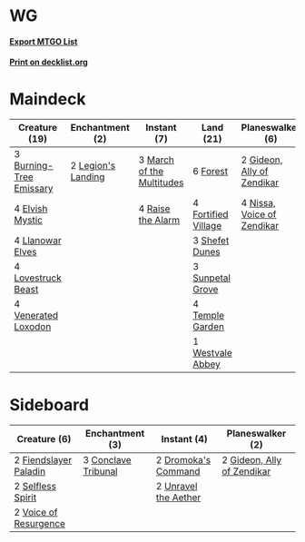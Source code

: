 # WG

#### [Export MTGO List](../collection/WG/WG.txt)
#### [Print on decklist.org](http://decklist.org/?deckmain=1%09Appeal/Authority%0A3%09Burning-Tree%20Emissary%0A4%09Elvish%20Mystic%0A6%09Forest%0A4%09Fortified%20Village%0A2%09Gideon,%20Ally%20of%20Zendikar%0A2%09Legion's%20Landing%0A4%09Llanowar%20Elves%0A4%09Lovestruck%20Beast%0A3%09March%20of%20the%20Multitudes%0A4%09Nissa,%20Voice%20of%20Zendikar%0A4%09Raise%20the%20Alarm%0A4%09Saproling%20Migration%0A3%09Shefet%20Dunes%0A3%09Sunpetal%20Grove%0A4%09Temple%20Garden%0A4%09Venerated%20Loxodon%0A1%09Westvale%20Abbey&deckside=3%09Conclave%20Tribunal%0A2%09Dromoka's%20Command%0A2%09Fiendslayer%20Paladin%0A2%09Gideon,%20Ally%20of%20Zendikar%0A2%09Selfless%20Spirit%0A2%09Unravel%20the%20Aether%0A2%09Voice%20of%20Resurgence)
# Maindeck

|                                          Creature (19)                                           |                                       Enchantment (2)                                       |                                            Instant (7)                                             |                                          Land (21)                                           |                                          Planeswalker (6)                                           |                                          Sorcery (5)                                           |
|--------------------------------------------------------------------------------------------------|---------------------------------------------------------------------------------------------|----------------------------------------------------------------------------------------------------|----------------------------------------------------------------------------------------------|-----------------------------------------------------------------------------------------------------|------------------------------------------------------------------------------------------------|
|3 [Burning-Tree Emissary](http://gatherer.wizards.com/Pages/Card/Details.aspx?multiverseid=426627)|2 [Legion's Landing](http://gatherer.wizards.com/Pages/Card/Details.aspx?multiverseid=435173)|3 [March of the Multitudes](http://gatherer.wizards.com/Pages/Card/Details.aspx?multiverseid=452938)|6 [Forest](http://gatherer.wizards.com/Pages/Card/Details.aspx?multiverseid=439860)           |2 [Gideon, Ally of Zendikar](http://gatherer.wizards.com/Pages/Card/Details.aspx?multiverseid=401897)|1 [Appeal/Authority](http://gatherer.wizards.com/Pages/Card/Details.aspx?multiverseid=430841)   |
|4 [Elvish Mystic](http://gatherer.wizards.com/Pages/Card/Details.aspx?multiverseid=389499)        |                                                                                             |4 [Raise the Alarm](http://gatherer.wizards.com/Pages/Card/Details.aspx?multiverseid=416853)        |4 [Fortified Village](http://gatherer.wizards.com/Pages/Card/Details.aspx?multiverseid=410042)|4 [Nissa, Voice of Zendikar](http://gatherer.wizards.com/Pages/Card/Details.aspx?multiverseid=417424)|4 [Saproling Migration](http://gatherer.wizards.com/Pages/Card/Details.aspx?multiverseid=443066)|
|4 [Llanowar Elves](http://gatherer.wizards.com/Pages/Card/Details.aspx?multiverseid=129626)       |                                                                                             |                                                                                                    |3 [Shefet Dunes](http://gatherer.wizards.com/Pages/Card/Details.aspx?multiverseid=430872)     |                                                                                                     |                                                                                                |
|4 [Lovestruck Beast](http://gatherer.wizards.com/Pages/Card/Details.aspx?multiverseid=473127)     |                                                                                             |                                                                                                    |3 [Sunpetal Grove](http://gatherer.wizards.com/Pages/Card/Details.aspx?multiverseid=420946)   |                                                                                                     |                                                                                                |
|4 [Venerated Loxodon](http://gatherer.wizards.com/Pages/Card/Details.aspx?multiverseid=452780)    |                                                                                             |                                                                                                    |4 [Temple Garden](http://gatherer.wizards.com/Pages/Card/Details.aspx?multiverseid=405112)    |                                                                                                     |                                                                                                |
|                                                                                                  |                                                                                             |                                                                                                    |1 [Westvale Abbey](http://gatherer.wizards.com/Pages/Card/Details.aspx?multiverseid=410049)   |                                                                                                     |                                                                                                |


# Sideboard

|                                          Creature (6)                                          |                                       Enchantment (3)                                        |                                          Instant (4)                                          |                                          Planeswalker (2)                                           |
|------------------------------------------------------------------------------------------------|----------------------------------------------------------------------------------------------|-----------------------------------------------------------------------------------------------|-----------------------------------------------------------------------------------------------------|
|2 [Fiendslayer Paladin](http://gatherer.wizards.com/Pages/Card/Details.aspx?multiverseid=430547)|3 [Conclave Tribunal](http://gatherer.wizards.com/Pages/Card/Details.aspx?multiverseid=452756)|2 [Dromoka's Command](http://gatherer.wizards.com/Pages/Card/Details.aspx?multiverseid=394558) |2 [Gideon, Ally of Zendikar](http://gatherer.wizards.com/Pages/Card/Details.aspx?multiverseid=401897)|
|2 [Selfless Spirit](http://gatherer.wizards.com/Pages/Card/Details.aspx?multiverseid=414332)    |                                                                                              |2 [Unravel the Aether](http://gatherer.wizards.com/Pages/Card/Details.aspx?multiverseid=378515)|                                                                                                     |
|2 [Voice of Resurgence](http://gatherer.wizards.com/Pages/Card/Details.aspx?multiverseid=368951)|                                                                                              |                                                                                               |                                                                                                     |


